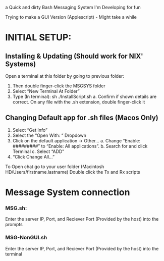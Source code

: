 a Quick and dirty Bash Messaging System I'm Developing for fun

Trying to make a GUI Version (Applescript) - Might take a while


# INITIAL SETUP:
## Installing & Updating (Should work for NIX' Systems)
Open a terminal at this folder by going to previous folder:
1. Then double finger-click the MSGSYS folder
2. Select “New Terminal At Folder”
3. Type (In terminal): sh ./InstallScript.sh
	a. Confirm if shown details are correct.
On any file with the .sh extension, double finger-click it
## Changing Default app for .sh files (Macos Only)
1. Select “Get Info”
2. Select the “Open With: “ Dropdown
3. Click on the default application -> Other…
	a. Change “Enable: #########” to “Enable: All applications”.
	b. Search for and click Terminal
	c. Select “ADD”
4. “Click Change All…”

To Open chat go to your user folder (Macintosh HD/Users/firstname.lastname)
Double click the Tx and Rx scripts

# Message System connection
### MSG.sh:
Enter the server IP, Port, and Reciever Port (Provided by the host) into the prompts
### MSG-NonGUI.sh
Enter the server IP, Port, and Reciever Port (Provided by the host) into the terminal